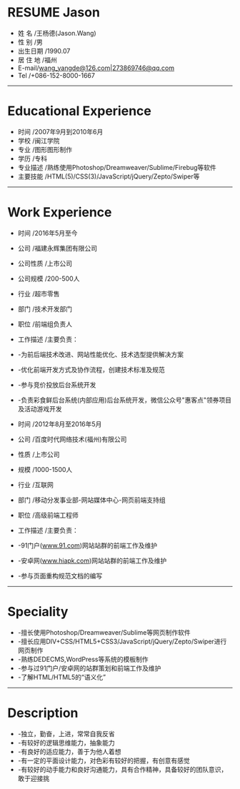 # RESUME Jason

 - 姓 名 /王杨德(Jason.Wang)
 - 性 别 /男
 - 出生日期 /1990.07
 - 居 住 地 /福州
 - E-mail/wang_yangde@126.com|273869746@qq.com
 - Tel /+086-152-8000-1667

---

# Educational Experience
 - 时间 /2007年9月到2010年6月
 - 学校 /闽江学院
 - 专业 /图形图形制作
 - 学历 /专科
 - 专业描述 /熟练使用Photoshop/Dreamweaver/Sublime/Firebug等软件
 - 主要技能 /HTML(5)/CSS(3)/JavaScript/jQuery/Zepto/Swiper等

---

# Work Experience

 - 时间 /2016年5月至今
 - 公司 /福建永辉集团有限公司
 - 公司性质 /上市公司
 - 公司规模 /200-500人
 - 行业 /超市零售
 - 部门 /技术开发部门
 - 职位 /前端组负责人
 - 工作描述 /主要负责：
 - -为前后端技术改进、网站性能优化、技术选型提供解决方案
 - -优化前端开发方式及协作流程，创建技术标准及规范
 - -参与竞价投放后台系统开发
 - -负责彩食鲜后台系统(内部应用)后台系统开发，微信公众号"惠客点"领券项目及活动游戏开发


 - 时间 /2012年8月至2016年5月
 - 公司 /百度时代网络技术(福州)有限公司
 - 性质 /上市公司
 - 规模 /1000-1500人
 - 行业 /互联网
 - 部门 /移动分发事业部-网站媒体中心-网页前端支持组
 - 职位 /高级前端工程师
 - 工作描述 /主要负责：
 - -91门户(www.91.com)网站站群的前端工作及维护
 - -安卓网(www.hiapk.com)网站站群的前端工作及维护
 - -参与页面重构规范文档的编写

---

# Speciality

 - -擅长使用Photoshop/Dreamweaver/Sublime等网页制作软件
 - -擅长应用DIV+CSS/HTML5+CSS3/JavaScript/jQuery/Zepto/Swiper进行网页制作
 - -熟练DEDECMS,WordPress等系统的模板制作
 - -参与过91门户/安卓网的站群策划和前端工作及维护
 - -了解HTML/HTML5的“语义化”


---

# Description

 - -独立，勤奋，上进，常常自我反省
 - -有较好的逻辑思维能力，抽象能力
 - -有良好的适应能力，善于为他人着想
 - -有一定的平面设计能力，对色彩有较好的把握，有创意有感觉
 - -有较好的动手能力和良好沟通能力，具有合作精神，具备较好的团队意识，敢于迎接挑
